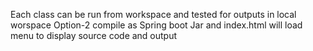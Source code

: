 Each class can be run from workspace and tested for outputs in local worspace
Option-2 compile as Spring boot Jar and index.html will load menu to display source code and output
